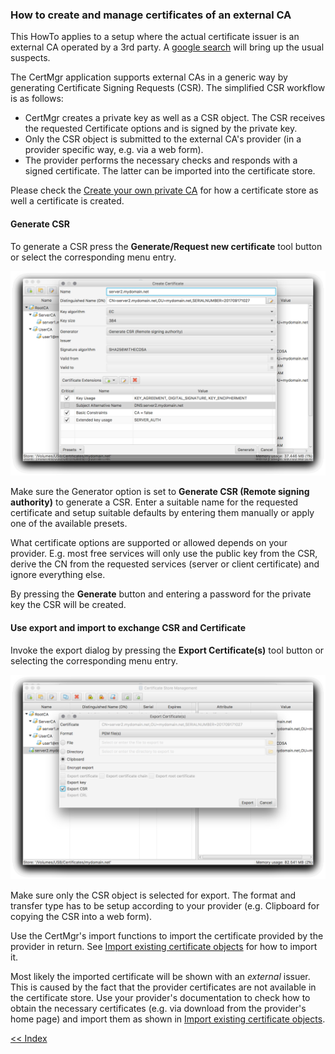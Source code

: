 ### How to create and manage certificates of an external CA
This HowTo applies to a setup where the actual certificate issuer is an external CA operated by a 3rd party. A [google search](https://www.google.de/search?q=how+to+get+ssl+certificate) will bring up the usual suspects.

The CertMgr application supports external CAs in a generic way by generating Certificate Signing Requests (CSR). The simplified CSR workflow is as follows:
 * CertMgr creates a private key as well as a CSR object. The CSR receives the requested Certificate options and is signed by the private key.
 * Only the CSR object is submitted to the external CA's provider (in a provider specific way, e.g. via a web form).
 * The provider performs the necessary checks and responds with a signed certificate. The latter can be imported into the certificate store.

Please check the [Create your own private CA](../howtoLocalCA/) for how a certificate store as well a certificate is created.

#### Generate CSR
To generate a CSR press the **Generate/Request new certificate** tool button or select the corresponding menu entry.

![generate csr](screen_generate_csr.png)

Make sure the Generator option is set to **Generate CSR (Remote signing authority)** to generate a CSR.
Enter a suitable name for the requested certificate and setup suitable defaults by entering them manually or apply one of the available presets.

What certificate options are supported or allowed depends on your provider. E.g. most free services will only use the public key from the CSR, derive the CN from the requested services (server or client certificate) and ignore everything else.

By pressing the **Generate** button and entering a password for the private key the CSR will be created.

#### Use export and import to exchange CSR and Certificate
Invoke the export dialog by pressing the **Export Certificate(s)** tool button or selecting the corresponding menu entry.

![export csr](screen_export_csr.png)

Make sure only the CSR object is selected for export. The format and transfer type has to be setup according to your provider (e.g. Clipboard for copying the CSR into a web form).

Use the CertMgr's import functions to import the certificate provided by the provider in return. See [Import existing certificate objects](../howtoImport/) for how to import it.

Most likely the imported certificate will be shown with an _external_ issuer. This is caused by the fact that the provider certificates are not available in the certificate store. Use your provider's documentation to check how to obtain the necessary certificates (e.g. via download from the provider's home page) and import them as shown in [Import existing certificate objects](../howtoImport/).

[<< Index](..)
